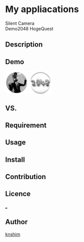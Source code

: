 My appliacations
====

Silent Camera  
Demo2048
HogeQuest

## Description

## Demo
![Build Status](https://raw.githubusercontent.com/knshim/Released/master/Android/SilentCamera/app/src/main/res/mipmap-hdpi/ic_launcher.png)
![Build Status](https://raw.githubusercontent.com/knshim/Released/master/Android/Demo2048/res/drawable-hdpi/ic_launcher.png)
## VS. 

## Requirement

## Usage

## Install

## Contribution

## Licence

[_](https://github.com/tcnksm/tool/blob/master/LICENCE)

## Author

[knshim](https://github.com/knshim)
